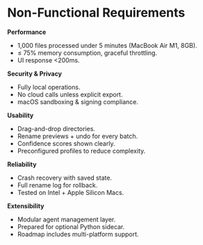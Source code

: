 # Non-Functional Requirements

**Performance**  
- 1,000 files processed under 5 minutes (MacBook Air M1, 8GB).  
- ≤ 75% memory consumption, graceful throttling.  
- UI response <200ms.  

**Security & Privacy**  
- Fully local operations.  
- No cloud calls unless explicit export.  
- macOS sandboxing & signing compliance.  

**Usability**  
- Drag-and-drop directories.  
- Rename previews + undo for every batch.  
- Confidence scores shown clearly.  
- Preconfigured profiles to reduce complexity.  

**Reliability**  
- Crash recovery with saved state.  
- Full rename log for rollback.  
- Tested on Intel + Apple Silicon Macs.  

**Extensibility**  
- Modular agent management layer.  
- Prepared for optional Python sidecar.  
- Roadmap includes multi-platform support.  
